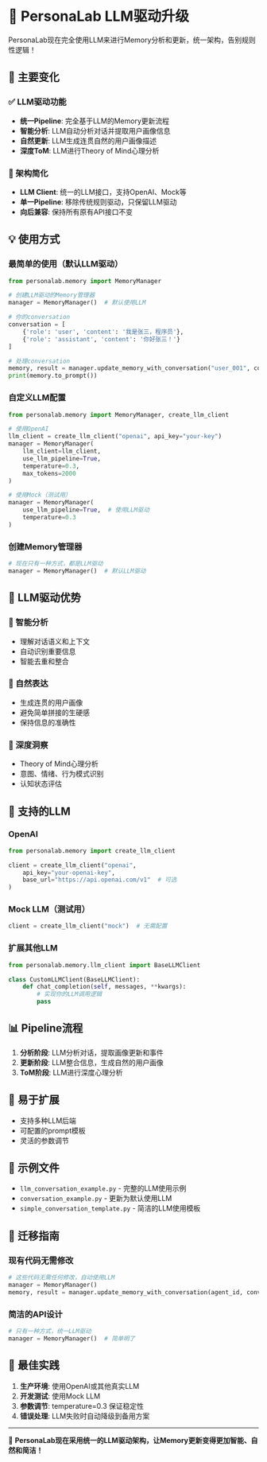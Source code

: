 # 🤖 PersonaLab LLM驱动升级

PersonaLab现在完全使用LLM来进行Memory分析和更新，统一架构，告别规则性逻辑！

## 🚀 主要变化

### ✅ LLM驱动功能
- **统一Pipeline**: 完全基于LLM的Memory更新流程
- **智能分析**: LLM自动分析对话并提取用户画像信息
- **自然更新**: LLM生成连贯自然的用户画像描述
- **深度ToM**: LLM进行Theory of Mind心理分析

### 🔄 架构简化
- **LLM Client**: 统一的LLM接口，支持OpenAI、Mock等
- **单一Pipeline**: 移除传统规则驱动，只保留LLM驱动
- **向后兼容**: 保持所有原有API接口不变

## 💡 使用方式

### 最简单的使用（默认LLM驱动）
```python
from personalab.memory import MemoryManager

# 创建LLM驱动的Memory管理器
manager = MemoryManager()  # 默认使用LLM

# 你的conversation
conversation = [
    {'role': 'user', 'content': '我是张三，程序员'},
    {'role': 'assistant', 'content': '你好张三！'}
]

# 处理conversation
memory, result = manager.update_memory_with_conversation("user_001", conversation)
print(memory.to_prompt())
```

### 自定义LLM配置
```python
from personalab.memory import MemoryManager, create_llm_client

# 使用OpenAI
llm_client = create_llm_client("openai", api_key="your-key")
manager = MemoryManager(
    llm_client=llm_client,
    use_llm_pipeline=True,
    temperature=0.3,
    max_tokens=2000
)

# 使用Mock（测试用）
manager = MemoryManager(
    use_llm_pipeline=True,  # 使用LLM驱动
    temperature=0.3
)
```

### 创建Memory管理器
```python
# 现在只有一种方式，都是LLM驱动
manager = MemoryManager()  # 默认LLM驱动
```

## 🎯 LLM驱动优势

### 🧠 智能分析
- 理解对话语义和上下文
- 自动识别重要信息
- 智能去重和整合

### 🌟 自然表达
- 生成连贯的用户画像
- 避免简单拼接的生硬感
- 保持信息的准确性

### 🔮 深度洞察
- Theory of Mind心理分析
- 意图、情绪、行为模式识别
- 认知状态评估

## 🔧 支持的LLM

### OpenAI
```python
from personalab.memory import create_llm_client

client = create_llm_client("openai", 
    api_key="your-openai-key",
    base_url="https://api.openai.com/v1"  # 可选
)
```

### Mock LLM（测试用）
```python
client = create_llm_client("mock")  # 无需配置
```

### 扩展其他LLM
```python
from personalab.memory.llm_client import BaseLLMClient

class CustomLLMClient(BaseLLMClient):
    def chat_completion(self, messages, **kwargs):
        # 实现你的LLM调用逻辑
        pass
```

## 📊 Pipeline流程

1. **分析阶段**: LLM分析对话，提取画像更新和事件
2. **更新阶段**: LLM整合信息，生成自然的用户画像
3. **ToM阶段**: LLM进行深度心理分析

## 🚀 易于扩展
- 支持多种LLM后端
- 可配置的prompt模板
- 灵活的参数调节

## 📝 示例文件

- `llm_conversation_example.py` - 完整的LLM使用示例
- `conversation_example.py` - 更新为默认使用LLM
- `simple_conversation_template.py` - 简洁的LLM使用模板

## 🔄 迁移指南

### 现有代码无需修改
```python
# 这些代码无需任何修改，自动使用LLM
manager = MemoryManager()
memory, result = manager.update_memory_with_conversation(agent_id, conversation)
```

### 简洁的API设计
```python
# 只有一种方式，统一LLM驱动
manager = MemoryManager()  # 简单明了
```

## 🎯 最佳实践

1. **生产环境**: 使用OpenAI或其他真实LLM
2. **开发测试**: 使用Mock LLM
3. **参数调节**: temperature=0.3 保证稳定性
4. **错误处理**: LLM失败时自动降级到备用方案

---

🎉 **PersonaLab现在采用统一的LLM驱动架构，让Memory更新变得更加智能、自然和简洁！** 